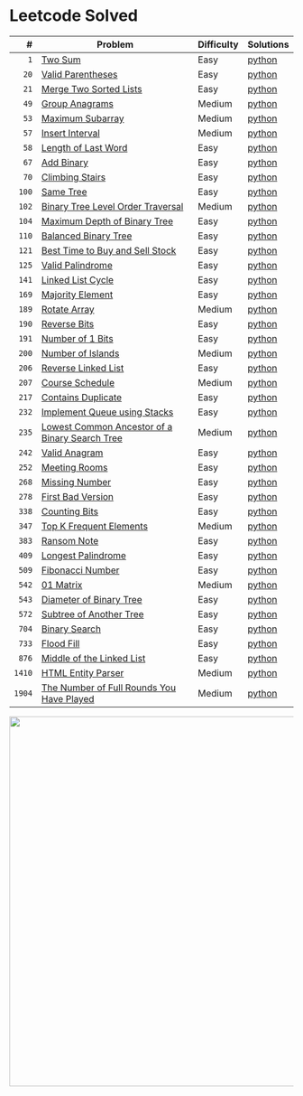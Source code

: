 # Leetcode Solved

| #   | Problem | Difficulty | Solutions |
| --: | ------- | ---------- | --------- |
| ``1`` | [Two Sum](https://leetcode.com/problems/two-sum) | Easy | [python](./python/1_two-sum.py) |
| ``20`` | [Valid Parentheses](https://leetcode.com/problems/valid-parentheses) | Easy | [python](./python/20_valid-parentheses.py) |
| ``21`` | [Merge Two Sorted Lists](https://leetcode.com/problems/merge-two-sorted-lists) | Easy | [python](./python/21_merge-two-sorted-lists.py) |
| ``49`` | [Group Anagrams](https://leetcode.com/problems/group-anagrams) | Medium | [python](./python/49_group-anagrams.py) |
| ``53`` | [Maximum Subarray](https://leetcode.com/problems/maximum-subarray) | Medium | [python](./python/53_maximum-subarray.py) |
| ``57`` | [Insert Interval](https://leetcode.com/problems/insert-interval) | Medium | [python](./python/57_insert-interval.py) |
| ``58`` | [Length of Last Word](https://leetcode.com/problems/length-of-last-word) | Easy | [python](./python/58_length-of-last-word.py) |
| ``67`` | [Add Binary](https://leetcode.com/problems/add-binary) | Easy | [python](./python/67_add-binary.py) |
| ``70`` | [Climbing Stairs](https://leetcode.com/problems/climbing-stairs) | Easy | [python](./python/70_climbing-stairs.py) |
| ``100`` | [Same Tree](https://leetcode.com/problems/same-tree) | Easy | [python](./python/100_same-tree.py) |
| ``102`` | [Binary Tree Level Order Traversal](https://leetcode.com/problems/binary-tree-level-order-traversal) | Medium | [python](./python/102_binary-tree-level-order-traversal.py) |
| ``104`` | [Maximum Depth of Binary Tree](https://leetcode.com/problems/maximum-depth-of-binary-tree) | Easy | [python](./python/104_maximum-depth-of-binary-tree.py) |
| ``110`` | [Balanced Binary Tree](https://leetcode.com/problems/balanced-binary-tree) | Easy | [python](./python/110_balanced-binary-tree.py) |
| ``121`` | [Best Time to Buy and Sell Stock](https://leetcode.com/problems/best-time-to-buy-and-sell-stock) | Easy | [python](./python/121_best-time-to-buy-and-sell-stock.py) |
| ``125`` | [Valid Palindrome](https://leetcode.com/problems/valid-palindrome) | Easy | [python](./python/125_valid-palindrome.py) |
| ``141`` | [Linked List Cycle](https://leetcode.com/problems/linked-list-cycle) | Easy | [python](./python/141_linked-list-cycle.py) |
| ``169`` | [Majority Element](https://leetcode.com/problems/majority-element) | Easy | [python](./python/169_majority-element.py) |
| ``189`` | [Rotate Array](https://leetcode.com/problems/rotate-array) | Medium | [python](./python/189_rotate-array.py) |
| ``190`` | [Reverse Bits](https://leetcode.com/problems/reverse-bits) | Easy | [python](./python/190_reverse-bits.py) |
| ``191`` | [Number of 1 Bits](https://leetcode.com/problems/number-of-1-bits) | Easy | [python](./python/191_number-of-1-bits.py) |
| ``200`` | [Number of Islands](https://leetcode.com/problems/number-of-islands) | Medium | [python](./python/200_number-of-islands.py) |
| ``206`` | [Reverse Linked List](https://leetcode.com/problems/reverse-linked-list) | Easy | [python](./python/206_reverse-linked-list.py) |
| ``207`` | [Course Schedule](https://leetcode.com/problems/course-schedule) | Medium | [python](./python/207_course-schedule.py) |
| ``217`` | [Contains Duplicate](https://leetcode.com/problems/contains-duplicate) | Easy | [python](./python/217_contains-duplicate.py) |
| ``232`` | [Implement Queue using Stacks](https://leetcode.com/problems/implement-queue-using-stacks) | Easy | [python](./python/232_implement-queue-using-stacks.py) |
| ``235`` | [Lowest Common Ancestor of a Binary Search Tree](https://leetcode.com/problems/lowest-common-ancestor-of-a-binary-search-tree) | Medium | [python](./python/235_lowest-common-ancestor-of-a-binary-search-tree.py) |
| ``242`` | [Valid Anagram](https://leetcode.com/problems/valid-anagram) | Easy | [python](./python/242_valid-anagram.py) |
| ``252`` | [Meeting Rooms](https://leetcode.com/problems/meeting-rooms) | Easy | [python](./python/252_meeting-rooms.py) |
| ``268`` | [Missing Number](https://leetcode.com/problems/missing-number) | Easy | [python](./python/268_missing-number.py) |
| ``278`` | [First Bad Version](https://leetcode.com/problems/first-bad-version) | Easy | [python](./python/278_first-bad-version.py) |
| ``338`` | [Counting Bits](https://leetcode.com/problems/counting-bits) | Easy | [python](./python/338_counting-bits.py) |
| ``347`` | [Top K Frequent Elements](https://leetcode.com/problems/top-k-frequent-elements) | Medium | [python](./python/347_top-k-frequent-elements.py) |
| ``383`` | [Ransom Note](https://leetcode.com/problems/ransom-note) | Easy | [python](./python/383_ransom-note.py) |
| ``409`` | [Longest Palindrome](https://leetcode.com/problems/longest-palindrome) | Easy | [python](./python/409_longest-palindrome.py) |
| ``509`` | [Fibonacci Number](https://leetcode.com/problems/fibonacci-number) | Easy | [python](./python/509_fibonacci-number.py) |
| ``542`` | [01 Matrix](https://leetcode.com/problems/01-matrix) | Medium | [python](./python/542_01-matrix.py) |
| ``543`` | [Diameter of Binary Tree](https://leetcode.com/problems/diameter-of-binary-tree) | Easy | [python](./python/543_diameter-of-binary-tree.py) |
| ``572`` | [Subtree of Another Tree](https://leetcode.com/problems/subtree-of-another-tree) | Easy | [python](./python/572_subtree-of-another-tree.py) |
| ``704`` | [Binary Search](https://leetcode.com/problems/binary-search) | Easy | [python](./python/704_binary-search.py) |
| ``733`` | [Flood Fill](https://leetcode.com/problems/flood-fill) | Easy | [python](./python/733_flood-fill.py) |
| ``876`` | [Middle of the Linked List](https://leetcode.com/problems/middle-of-the-linked-list) | Easy | [python](./python/876_middle-of-the-linked-list.py) |
| ``1410`` | [HTML Entity Parser](https://leetcode.com/problems/html-entity-parser) | Medium | [python](./python/1410_html-entity-parser.py) |
| ``1904`` | [The Number of Full Rounds You Have Played](https://leetcode.com/problems/the-number-of-full-rounds-you-have-played) | Medium | [python](./python/1904_the-number-of-full-rounds-you-have-played.py) |

<picture>
    <source media="(prefers-color-scheme: dark)" srcset="https://leetcode-stats-six.vercel.app/?username=kutaycinar&theme=dark">
    <source media="(prefers-color-scheme: light)" srcset="https://leetcode-stats-six.vercel.app/?username=kutaycinar">
    <img width=655px>
</picture>
